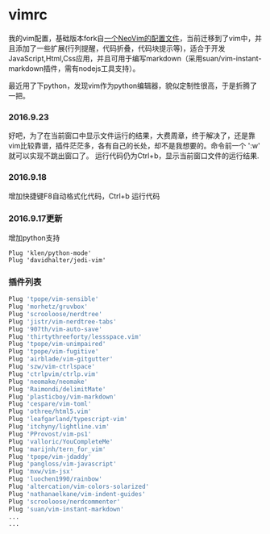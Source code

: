 vimrc
===

我的vim配置，基础版本fork自[一个NeoVim的配置文件](https://github.com/TyOverby/nvim)，当前迁移到了vim中，并且添加了一些扩展(行列提醒，代码折叠，代码块提示等)，适合于开发JavaScript,Html,Css应用，并且可用于编写markdown（采用suan/vim-instant-markdown插件，需有nodejs工具支持）。

最近用了下python，发现vim作为python编辑器，貌似定制性很高，于是折腾了一把。

### 2016.9.23
好吧，为了在当前窗口中显示文件运行的结果，大费周章，终于解决了，还是靠vim比较靠谱，插件茫茫多，各有自己的长处，却不是我想要的。命令前一个 ':w' 就可以实现不跳出窗口了。
运行代码仍为Ctrl+b，显示当前窗口文件的运行结果.


### 2016.9.18
增加快捷键F8自动格式化代码，Ctrl+b 运行代码

### 2016.9.17更新
增加python支持

```
Plug 'klen/python-mode'
Plug 'davidhalter/jedi-vim'
```


### 插件列表
```bash
Plug 'tpope/vim-sensible'
Plug 'morhetz/gruvbox'
Plug 'scrooloose/nerdtree'
Plug 'jistr/vim-nerdtree-tabs'
Plug '907th/vim-auto-save'
Plug 'thirtythreeforty/lessspace.vim'
Plug 'tpope/vim-unimpaired'
Plug 'tpope/vim-fugitive'
Plug 'airblade/vim-gitgutter'
Plug 'szw/vim-ctrlspace'
Plug 'ctrlpvim/ctrlp.vim'
Plug 'neomake/neomake'
Plug 'Raimondi/delimitMate'
Plug 'plasticboy/vim-markdown'
Plug 'cespare/vim-toml'
Plug 'othree/html5.vim'
Plug 'leafgarland/typescript-vim'
Plug 'itchyny/lightline.vim'
Plug 'PProvost/vim-ps1'
Plug 'valloric/YouCompleteMe'
Plug 'marijnh/tern_for_vim'
Plug 'tpope/vim-jdaddy'
Plug 'pangloss/vim-javascript'
Plug 'mxw/vim-jsx'
Plug 'luochen1990/rainbow'
Plug 'altercation/vim-colors-solarized'
Plug 'nathanaelkane/vim-indent-guides'
Plug 'scrooloose/nerdcommenter'
Plug 'suan/vim-instant-markdown'
...
...
```

